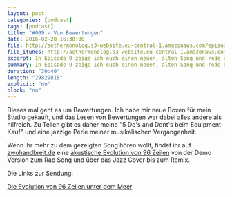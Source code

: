 ```yaml
---
layout: post
categories: [podcast]
tags: [podcast]
title: "#009 - Von Bewertungen"
date: 2016-02-28 16:30:00
file: http://aethermonolog.s3-website.eu-central-1.amazonaws.com/episodes/aethermonolog-009.mp3
file_itunes: http://aethermonolog.s3-website.eu-central-1.amazonaws.com/episodes/aethermonolog-009.m4a
excerpt: In Episode 9 zeige ich euch einen neuen, alten Song und rede davon, wann Bewertungen hilfreich sind, und wann nicht.
summary: In Episode 9 zeige ich euch einen neuen, alten Song und rede davon, wann Bewertungen hilfreich sind, und wann nicht.
duration: "30:40"
length: "29829818"
explicit: "no"
block: "no"
---
```


Dieses mal geht es um Bewertungen. Ich habe mir neue Boxen für mein Studio gekauft, und das Lesen von Bewertungen war dabei alles andere als hilfreich. Zu Teilen gibt es daher meine "5 Do's and Dont's beim Equipment-Kauf" und eine jazzige Perle meiner musikalischen Vergangenheit.

Wenn ihr mehr zu dem gezeigten Song hören wollt, findet ihr auf [zwohandbreit.de](http://zwohandbreit.de) eine [akustische Evolution von 96 Zeilen](http://www.zwohandbreit.de/2015/04/17/zeitreise-01-die-evolution-von-96-zeilen/) von der Demo Version zum Rap Song und über das Jazz Cover bis zum Remix.

Die Links zur Sendung:

[Die Evolution von 96 Zeilen unter dem Meer](http://www.zwohandbreit.de/2015/04/17/zeitreise-01-die-evolution-von-96-zeilen/)
